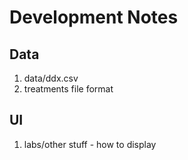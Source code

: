 # Development Notes
## Data
1. data/ddx.csv
2. treatments file format

## UI
1. labs/other stuff - how to display
